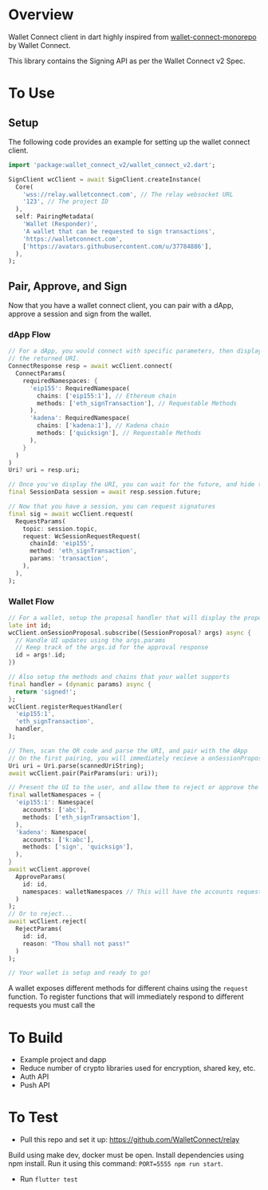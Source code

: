 # Overview
Wallet Connect client in dart highly inspired from [wallet-connect-monorepo](https://github.com/trustwallet/wallet-connect-kotlin) by Wallet Connect.

This library contains the Signing API as per the Wallet Connect v2 Spec.

# To Use

## Setup

The following code provides an example for setting up the wallet connect client.

```dart
import 'package:wallet_connect_v2/wallet_connect_v2.dart';

SignClient wcClient = await SignClient.createInstance(
  Core(
    'wss://relay.walletconnect.com', // The relay websocket URL
    '123', // The project ID
  ),
  self: PairingMetadata(
    'Wallet (Responder)',
    'A wallet that can be requested to sign transactions',
    'https://walletconnect.com',
    ['https://avatars.githubusercontent.com/u/37784886'],
  ),
);
```

## Pair, Approve, and Sign

Now that you have a wallet connect client, you can pair with a dApp,
approve a session and sign from the wallet.

### dApp Flow
```dart
// For a dApp, you would connect with specific parameters, then display
// the returned URI.
ConnectResponse resp = await wcClient.connect(
  ConnectParams(
    requiredNamespaces: {
      'eip155': RequiredNamespace(
        chains: ['eip155:1'], // Ethereum chain
        methods: ['eth_signTransaction'], // Requestable Methods
      ),
      'kadena': RequiredNamespace(
        chains: ['kadena:1'], // Kadena chain
        methods: ['quicksign'], // Requestable Methods
      ),
    }
  )
)
Uri? uri = resp.uri;

// Once you've display the URI, you can wait for the future, and hide the QR code once you've received session data
final SessionData session = await resp.session.future;

// Now that you have a session, you can request signatures
final sig = await wcClient.request(
  RequestParams(
    topic: session.topic,
    request: WcSessionRequestRequest(
      chainId: 'eip155',
      method: 'eth_signTransaction',
      params: 'transaction',
    ),
  ),
);
```

### Wallet Flow
```dart
// For a wallet, setup the proposal handler that will display the proposal to the user after the URI has been scanned.
late int id;
wcClient.onSessionProposal.subscribe((SessionProposal? args) async {
  // Handle UI updates using the args.params
  // Keep track of the args.id for the approval response
  id = args!.id;
})

// Also setup the methods and chains that your wallet supports
final handler = (dynamic params) async {
  return 'signed!';
};
wcClient.registerRequestHandler(
  'eip155:1',
  'eth_signTransaction',
  handler,
);

// Then, scan the QR code and parse the URI, and pair with the dApp
// On the first pairing, you will immediately recieve a onSessionProposal request.
Uri uri = Uri.parse(scannedUriString);
await wcClient.pair(PairParams(uri: uri));

// Present the UI to the user, and allow them to reject or approve the proposal
final walletNamespaces = {
  'eip155:1': Namespace(
    accounts: ['abc'],
    methods: ['eth_signTransaction'],
  ),
  'kadena': Namespace(
    accounts: ['k:abc'],
    methods: ['sign', 'quicksign'],
  ),
}
await wcClient.approve(
  ApproveParams(
    id: id,
    namespaces: walletNamespaces // This will have the accounts requested in params
  )
);
// Or to reject...
await wcClient.reject(
  RejectParams(
    id: id,
    reason: "Thou shall not pass!"
  )
);

// Your wallet is setup and ready to go!
```

A wallet exposes different methods for different chains using the `request` function. To register functions that will immediately respond to different requests you must call the 

# To Build

- Example project and dapp
- Reduce number of crypto libraries used for encryption, shared key, etc.
- Auth API
- Push API

# To Test

- Pull this repo and set it up: https://github.com/WalletConnect/relay

Build using make dev, docker must be open.
Install dependencies using npm install.
Run it using this command: `PORT=5555 npm run start`.

- Run `flutter test`